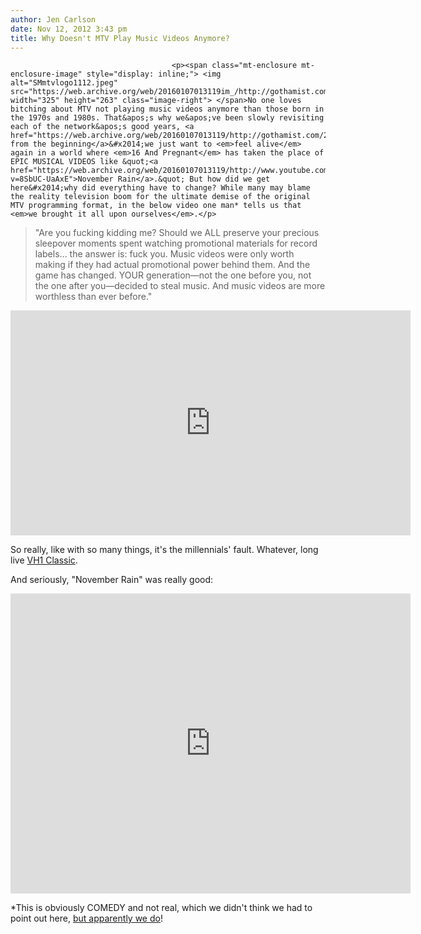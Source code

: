 ```yaml
---
author: Jen Carlson
date: Nov 12, 2012 3:43 pm
title: Why Doesn't MTV Play Music Videos Anymore?
---
```


	
										<p><span class="mt-enclosure mt-enclosure-image" style="display: inline;"> <img alt="SMmtvlogo1112.jpeg" src="https://web.archive.org/web/20160107013119im_/http://gothamist.com/attachments/arts_jen/SMmtvlogo1112.jpeg" width="325" height="263" class="image-right"> </span>No one loves bitching about MTV not playing music videos anymore than those born in the 1970s and 1980s. That&apos;s why we&apos;ve been slowly revisiting each of the network&apos;s good years, <a href="https://web.archive.org/web/20160107013119/http://gothamist.com/2012/07/26/mtv_1981.php">starting from the beginning</a>&#x2014;we just want to <em>feel alive</em> again in a world where <em>16 And Pregnant</em> has taken the place of EPIC MUSICAL VIDEOS like &quot;<a href="https://web.archive.org/web/20160107013119/http://www.youtube.com/watch?v=8SbUC-UaAxE">November Rain</a>.&quot; But how did we get here&#x2014;why did everything have to change? While many may blame the reality television boom for the ultimate demise of the original MTV programming format, in the below video one man* tells us that <em>we brought it all upon ourselves</em>.</p>

<blockquote>&quot;Are you fucking kidding me? Should we ALL preserve your precious sleepover moments spent watching promotional materials for record labels... the answer is: fuck you. Music videos were only worth making if they had actual promotional power behind them. And the game has changed. YOUR generation&#x2014;not the one before you, not the one after you&#x2014;decided to steal music. And music videos are more worthless than ever before.&quot;</blockquote>

<p><iframe width="640" height="360" src="https://web.archive.org/web/20160107013119if_/http://www.youtube-nocookie.com/embed/9ysyZF-DZFY" frameborder="0" allowfullscreen></iframe></p>

<p>So really, like with so many things, it&apos;s the millennials&apos; fault. Whatever, long live <a href="https://web.archive.org/web/20160107013119/http://www.vh1.com/music/vh1classic/main.jhtml">VH1 Classic</a>.</p>

<p>And seriously, &quot;November Rain&quot; was really good: </p>

<p><iframe width="640" height="480" src="https://web.archive.org/web/20160107013119if_/http://www.youtube-nocookie.com/embed/8SbUC-UaAxE" frameborder="0" allowfullscreen></iframe></p>

<p>*This is obviously COMEDY and not real, which we didn&apos;t think we had to point out here, <a href="https://web.archive.org/web/20160107013119/http://gothamist.com/2012/11/12/why_doesnt_mtv_play_music_videos_an.php#comment-708504139">but apparently we do</a>! </p>					
										
									
				